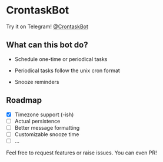 # CrontaskBot

Try it on Telegram! [@CrontaskBot](https://t.me/CrontaskBot)

## What can this bot do?

* Schedule one-time or periodical tasks

* Periodical tasks follow the unix cron format

* Snooze reminders

## Roadmap

- [x] Timezone support (-ish)
- [ ] Actual persistence
- [ ] Better message formatting
- [ ] Customizable snooze time
- [ ] ...

Feel free to request features or raise issues. You can even PR!